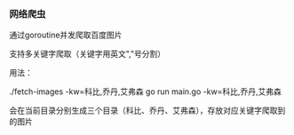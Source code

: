 ### 网络爬虫
通过goroutine并发爬取百度图片

支持多关键字爬取（关键字用英文","号分割）

用法：

./fetch-images -kw=科比,乔丹,艾弗森
go run main.go -kw=科比,乔丹,艾弗森

会在当前目录分别生成三个目录（科比、乔丹、艾弗森），存放对应关键字爬取到的图片
